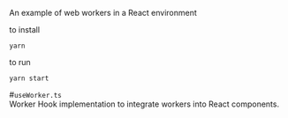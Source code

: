 An example of web workers in a React environment

to install
```
yarn
```
to run
```
yarn start
```

#`useWorker.ts`  
Worker Hook implementation to integrate workers into React components.

